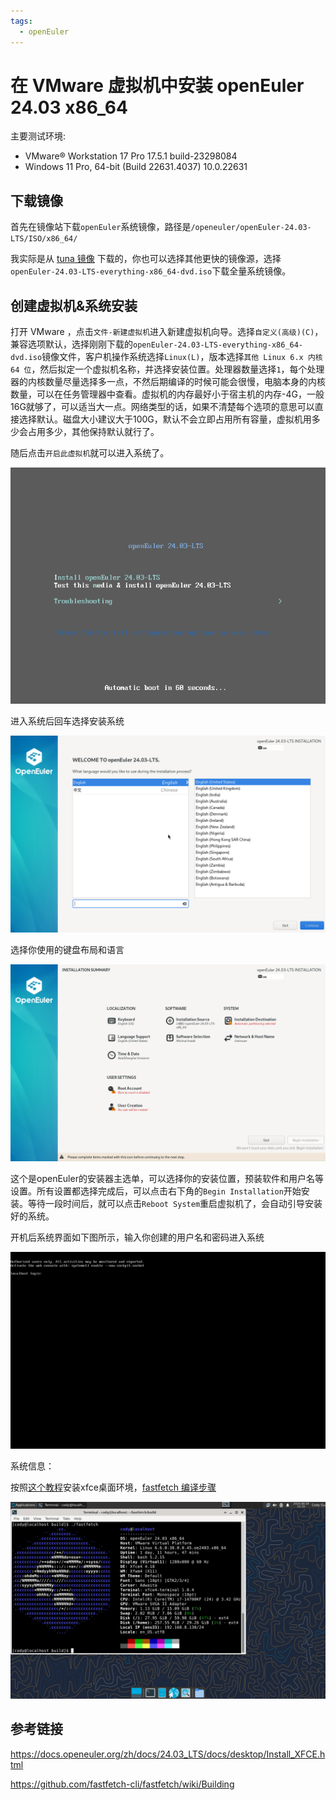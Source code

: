 ```yaml
---
tags:
  - openEuler
---
```

# 在 VMware 虚拟机中安装 openEuler 24.03 x86_64

主要测试环境:
 - VMware® Workstation 17 Pro 17.5.1 build-23298084
 - Windows 11 Pro, 64-bit (Build 22631.4037) 10.0.22631

## 下载镜像

首先在镜像站下载`openEuler`系统镜像，路径是`/openeuler/openEuler-24.03-LTS/ISO/x86_64/`

我实际是从 [tuna 镜像](https://mirror.tuna.tsinghua.edu.cn/openeuler/openEuler-24.03-LTS/ISO/x86_64/) 下载的，你也可以选择其他更快的镜像源，选择`openEuler-24.03-LTS-everything-x86_64-dvd.iso`下载全量系统镜像。

## 创建虚拟机&系统安装

打开 VMware ，点击`文件-新建虚拟机`进入新建虚拟机向导。选择`自定义(高级)(C)`，兼容选项默认，选择刚刚下载的`openEuler-24.03-LTS-everything-x86_64-dvd.iso`镜像文件，客户机操作系统选择`Linux(L)`，版本选择`其他 Linux 6.x 内核 64 位`，然后拟定一个虚拟机名称，并选择安装位置。处理器数量选择`1`，每个处理器的内核数量尽量选择多一点，不然后期编译的时候可能会很慢，电脑本身的内核数量，可以在任务管理器中查看。虚拟机的内存最好小于宿主机的内存-4G，一般16G就够了，可以适当大一点。网络类型的话，如果不清楚每个选项的意思可以直接选择默认。磁盘大小建议大于100G，默认不会立即占用所有容量，虚拟机用多少会占用多少，其他保持默认就行了。

随后点击`开启此虚拟机`就可以进入系统了。

![alt text](images/1-1-oe-startup.png)

进入系统后回车选择安装系统

![alt text](images/1-1-oe-choose-lang.png)

选择你使用的键盘布局和语言

![alt text](images/1-1-oe-installation-summary.png)

这个是openEuler的安装器主选单，可以选择你的安装位置，预装软件和用户名等设置。所有设置都选择完成后，可以点击右下角的`Begin Installation`开始安装。等待一段时间后，就可以点击`Reboot System`重启虚拟机了，会自动引导安装好的系统。

开机后系统界面如下图所示，输入你创建的用户名和密码进入系统

![alt text](images/1-1-oe-login.png)

系统信息：

按照[这个教程](https://docs.openeuler.org/zh/docs/24.03_LTS/docs/desktop/Install_XFCE.html)安装xfce桌面环境，[fastfetch 编译步骤](https://github.com/fastfetch-cli/fastfetch/wiki/Building)

![alt text](images/1-1-fastfetch.png)

## 参考链接

https://docs.openeuler.org/zh/docs/24.03_LTS/docs/desktop/Install_XFCE.html

https://github.com/fastfetch-cli/fastfetch/wiki/Building